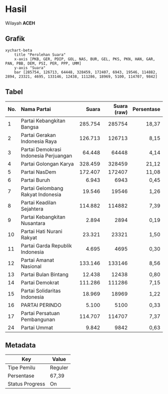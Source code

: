 # Hasil

Wilayah **ACEH**

## Grafik

```mermaid
xychart-beta
    title "Perolehan Suara"
    x-axis [PKB, GER, PDIP, GOL, NAS, BUR, GEL, PKS, PKN, HAN, GAR, PAN, PBB, DEM, PSI, PER, PPP, UMM]
    y-axis "Suara"
    bar [285754, 126713, 64448, 328459, 172407, 6943, 19546, 114882, 2894, 23321, 4695, 133146, 12438, 111286, 18969, 5100, 114707, 9842]
```

## Tabel

| No. | Nama Partai                           | Suara   | Suara (raw) | Persentase |
|:--- |:------------------------------------- | -------:| -----------:| ----------:|
| 1   | Partai Kebangkitan Bangsa             | 285.754 | 285754      | 18,37      |
| 2   | Partai Gerakan Indonesia Raya         | 126.713 | 126713      | 8,15       |
| 3   | Partai Demokrasi Indonesia Perjuangan | 64.448  | 64448       | 4,14       |
| 4   | Partai Golongan Karya                 | 328.459 | 328459      | 21,12      |
| 5   | Partai NasDem                         | 172.407 | 172407      | 11,08      |
| 6   | Partai Buruh                          | 6.943   | 6943        | 0,45       |
| 7   | Partai Gelombang Rakyat Indonesia     | 19.546  | 19546       | 1,26       |
| 8   | Partai Keadilan Sejahtera             | 114.882 | 114882      | 7,39       |
| 9   | Partai Kebangkitan Nusantara          | 2.894   | 2894        | 0,19       |
| 10  | Partai Hati Nurani Rakyat             | 23.321  | 23321       | 1,50       |
| 11  | Partai Garda Republik Indonesia       | 4.695   | 4695        | 0,30       |
| 12  | Partai Amanat Nasional                | 133.146 | 133146      | 8,56       |
| 13  | Partai Bulan Bintang                  | 12.438  | 12438       | 0,80       |
| 14  | Partai Demokrat                       | 111.286 | 111286      | 7,15       |
| 15  | Partai Solidaritas Indonesia          | 18.969  | 18969       | 1,22       |
| 16  | PARTAI PERINDO                        | 5.100   | 5100        | 0,33       |
| 17  | Partai Persatuan Pembangunan          | 114.707 | 114707      | 7,37       |
| 24  | Partai Ummat                          | 9.842   | 9842        | 0,63       |


## Metadata

| Key             | Value   |
| --------------- | ------- |
| Tipe Pemilu     | Reguler |
| Persentase      | 67,39   |
| Status Progress | On      |



